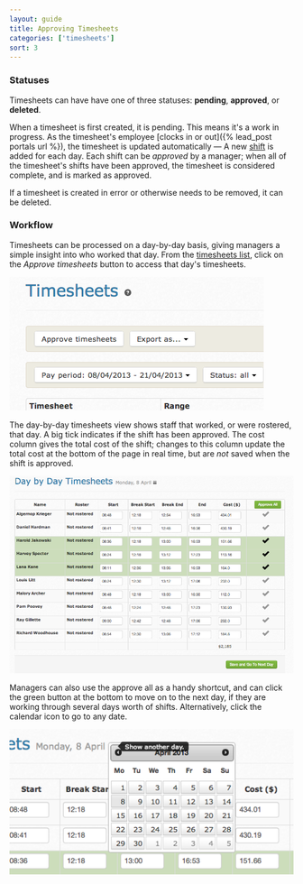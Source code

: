 ```yaml
---
layout: guide
title: Approving Timesheets
categories: ['timesheets']
sort: 3
---
```


### Statuses

Timesheets can have have one of three statuses: **pending**, **approved**, or **deleted**.

When a timesheet is first created, it is pending. This means it's a work in progress. As the timesheet's employee [clocks in or out]({% lead_post portals url %}), the timesheet is updated automatically &mdash; A new [shift](../individual/) is added for each day. Each shift can be *approved* by a manager; when all of the timesheet's shifts have been approved, the timesheet is considered complete, and is marked as approved.

If a timesheet is created in error or otherwise needs to be removed, it can be deleted.

### Workflow

Timesheets can be processed on a day-by-day basis, giving managers a simple insight into who worked that day. From the [timesheets list](../intro/), click on the *Approve timesheets* button to access that day's timesheets.

![The timesheet actions... menu](/img/timesheets/timesheet_actions.png)

The day-by-day timesheets view shows staff that worked, or were rostered, that day. A big tick indicates if the shift has been approved. The cost column gives the total cost of the shift; changes to this column update the total cost at the bottom of the page in real time, but are *not* saved when the shift is approved.

![Timesheets day-by-day](/img/timesheets/timesheets_today.png)

Managers can also use the approve all as a handy shortcut, and can click the green button at the bottom to move on to the next day, if they are working through several days worth of shifts. Alternatively, click the calendar icon to go to any date.

![Navigation calendar](/img/timesheets/today_timesheets_calendar.png)